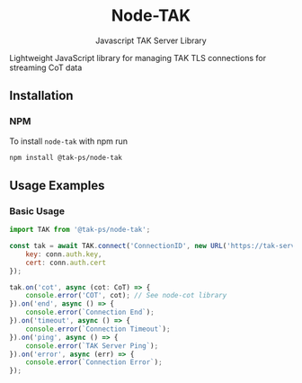 <h1 align=center>Node-TAK</h1>

<p align=center>Javascript TAK Server Library</p>

Lightweight JavaScript library for managing TAK TLS connections for streaming CoT data

## Installation

### NPM

To install `node-tak` with npm run

```bash
npm install @tak-ps/node-tak
```

## Usage Examples

### Basic Usage

```js
import TAK from '@tak-ps/node-tak';

const tak = await TAK.connect('ConnectionID', new URL('https://tak-server.com:8089'), {
    key: conn.auth.key,
    cert: conn.auth.cert
});

tak.on('cot', async (cot: CoT) => {
    console.error('COT', cot); // See node-cot library
}).on('end', async () => {
    console.error(`Connection End`);
}).on('timeout', async () => {
    console.error(`Connection Timeout`);
}).on('ping', async () => {
    console.error(`TAK Server Ping`);
}).on('error', async (err) => {
    console.error(`Connection Error`);
});

```
